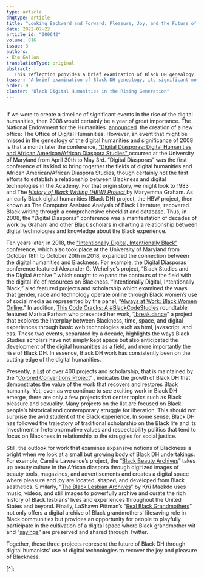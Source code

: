 ```yaml
---
type: article
dhqtype: article
title: "Looking Backward and Forward: Pleasure, Joy, and the Future of Black DH"
date: 2022-07-22
article_id: "000642"
volume: 016
issue: 3
authors:
- Kim Gallon
translationType: original
abstract: |
   This reflection provides a brief examination of Black DH genealogy. Focusing on a set of significant moments and events in the origin of Black DH provides an opportunity to showcase how it has been central to the development of the broader digital humanities field. Moreover, this select survey of Black DH reveals a pattern of work that utilizes a technology of recovery to restore the humanity of Black people through digital projects that center social justice but neglect joy and pleasure.
teaser: "A brief examination of Black DH genealogy, its significant momements and events."
order: 9
cluster: "Black Digital Humanities in the Rising Generation"
---
```

  
  

## 
  
If we were to create a timeline of significant events in the rise of the digital humanities, then 2008 would certainly be a year of great importance. The National Endowment for the Humanities  [announced](https://www.neh.gov/divisions/odh/dhi-now-odh)  the creation of a new office: The Office of Digital Humanities. However, an event that might be missed in the genealogy of the digital humanities and significance of 2008 is that a month later the conference, [ “Digital Diasporas: Digital Humanities and African American/African Diaspora Studies” ](https://archive.mith.umd.edu/diaspora2008/) occurred at the University of Maryland from April 30th to May 3rd.  “Digital Diasporas”  was the first conference of its kind to bring together the fields of digital humanities and African American/African Diaspora Studies, though certainly not the first efforts to establish a relationship between Blackness and digital technologies in the Academy. For that origin story, we might look to 1983 and The [ _History of Black Writing (HBW) Project_ ](https://hbw.ku.edu/) by Maryemma Graham. As an early Black digital humanities (Black DH) project, the HBW project, then known as The Computer Assisted Analysis of Black Literature, recovered Black writing through a comprehensive checklist and database. Thus, in 2008, the  “Digital Diasporas”  conference was a manifestation of decades of work by Graham and other Black scholars in charting a relationship between digital technologies and knowledge about the Black experience.
  
Ten years later, in 2018, the [ “Intentionally Digital, Intentionally Black” ](https://arhu.umd.edu/events/conference-intentionally-digital-intentionally-black) conference, which also took place at the University of Maryland from October 18th to October 20th in 2018, expanded the connection between the digital humanities and Blackness. For example, the Digital Diasporas conference featured Alexander G. Weheliye’s project,  “Black Studies and the Digital Archive ”  which sought to expand the contours of the field with the digital life of resources on Blackness.  “Intentionally Digital, Intentionally Black,”  also featured projects and scholarship which examined the ways that gender, race and technology operate online through Black women’s use of social media as represented by the panel,  “[Always at Work: Black Women Online](https://www.youtube.com/watch?v=GR0f-V4VQqA).”  In addition, [This Code Cracks: A #BlackCodeStudies](https://www.youtube.com/watch?v=qhOvS4y3dtU) roundtable featured Marisa Parham who presented her work,  “[.break.dance](https://mp285.com/sections/portfolio/)”  a project that explores the interplay between Blackness, time, space, and digital experiences through basic web technologies such as html, javascript, and css. These two events, separated by a decade, highlights the ways Black Studies scholars have not simply kept apace but also anticipated the development of the digital humanities as a field, and more importantly the rise of Black DH. In essence, Black DH work has consistently been on the cutting edge of the digital humanities.
  
Presently, a [ list](https://docs.google.com/document/d/1rZwucjyAAR7QiEZl238_hhRPXo5-UKXt2_KCrwPZkiQ/edit) of over 400 projects and scholarship, that is maintained by the  “[Colored Conventions Project](https://coloredconventions.org/)” , indicates the growth of Black DH that demonstrates the value of the work that recovers and restores Black humanity. Yet, even as we continue to see exciting work in Black DH emerge, there are only a few projects that center topics such as Black pleasure and sexuality. Many projects on the list are focused on Black people’s historical and contemporary struggle for liberation. This should not surprise the avid student of the Black experience. In some sense, Black DH has followed the trajectory of traditional scholarship on the Black life and its investment in heteronormative values and respectability politics that tend to focus on Blackness in relationship to the struggles for social justice.
  
Still, the outlook for work that examines expansive notions of Blackness is bright when we look at a small but growing body of Black DH undertakings. For example, Camille Lawrence’s project, the  “[Black Beauty Archives](https://www.blackbeautyarchives.org/)”  takes up beauty culture in the African diaspora through digitized images of beauty tools, magazines, and advertisements and creates a digital space where pleasure and joy are located, shaped, and developed from Black aesthetics. Similarly,  “[The Black Lesbian Archives](https://www.blacklesbianarchives.com/)”  by Krü Maekdo uses music, videos, and still images to powerfully archive and curate the rich history of Black lesbians’ lives and experiences throughout the United States and beyond. Finally, LaShawn Pittman’s  “[Real Black Grandmothers](https://realblackgrandmothers.com/)” not only offers a digital archive of Black grandmothers’ lifesaving role in Black communities but provides an opportunity for people to playfully participate in the cultivation of a digital space where Black grandmother wit and  “[sayings](https://realblackgrandmothers.com/her-sayings/)”  are preserved and shared through Twitter. 
  
Together, these three projects represent the future of Black DH through digital humanists' use of digital technologies to recover the joy and pleasure of Blackness. 

    
[^]:   